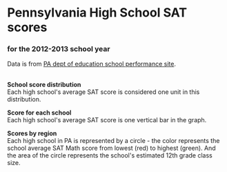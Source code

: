 # Pennsylvania High School SAT scores
### for the 2012-2013 school year

Data is from [PA dept of education school performance site](http://paschoolperformance.org/Downloads).  
</br>

**School score distribution**  
Each high school's average SAT score is considered one unit in this distribution.

<div id='distribution_graph_container' class='graph_container'>
  <div id='distribution_graph' class='graph'></div>
  <div id='distribution_graph_legend_1' class='legend'></div>
</div>

**Score for each school**  
Each high school's average SAT score is one vertical bar in the graph.

<div id='ranking_graph_container' class='graph_container'>
  <div id='ranking_graph' class='graph'></div>
  <div id='ranking_graph_legend_1' class='legend'></div>
</div>

**Scores by region**  
Each high school in PA is represented by a circle - the color represents the school average SAT Math score from lowest (red) to highest (green). And the area of the circle represents the school's estimated 12th grade class size.

<div id='regional_graph_container' class='graph_container'>
  <div id='regional_graph' class='graph'></div>
  <div id='regional_graph_legend_1' class='legend'></div>
  <div id='regional_graph_legend_2' class='legend'></div>
</div>

